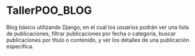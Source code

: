 # TallerPOO_BLOG
Blog básico utilizando Django, en el cual los usuarios podrán ver una lista de publicaciones, filtrar publicaciones por fecha o categoría, buscar publicaciones por título o contenido, y ver los detalles de una publicación específica.
